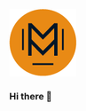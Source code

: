 <picture>
 <source media="(prefers-color-scheme: dark)" srcset="[YOUR-DARKMODE-IMAGE](https://github.com/M13Mwongo/M13Mwongo/blob/main/logo_dark.png)">
 <source media="(prefers-color-scheme: light)" srcset="[YOUR-LIGHTMODE-IMAGE](https://github.com/M13Mwongo/M13Mwongo/blob/main/logo_light.png)">
 <img alt="Logo" src="https://github.com/M13Mwongo/M13Mwongo/blob/main/logo_dark.png">
</picture>

### Hi there 👋

<!--
**M13Mwongo/M13Mwongo** is a ✨ _special_ ✨ repository because its `README.md` (this file) appears on your GitHub profile.

Here are some ideas to get you started:

- 🔭 I’m currently working on ...
- 🌱 I’m currently learning ...
- 👯 I’m looking to collaborate on ...
- 🤔 I’m looking for help with ...
- 💬 Ask me about ...
- 📫 How to reach me: ...
- 😄 Pronouns: ...
- ⚡ Fun fact: ...
-->

